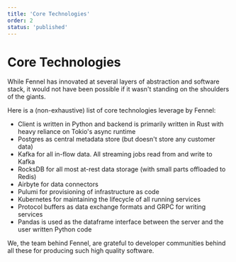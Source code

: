 ```yaml
---
title: 'Core Technologies'
order: 2
status: 'published'
---
```

# Core Technologies

While Fennel has innovated at several layers of abstraction and software
stack, it would not have been possible if it wasn't standing on the 
shoulders of the giants. 

Here is a (non-exhaustive) list of core technologies leverage by Fennel:

* Client is written in Python and backend is primarily written in Rust with 
 heavy reliance on Tokio's async runtime
* Postgres as central metadata store (but doesn't store any customer data)
* Kafka for all in-flow data. All streaming jobs read from and write to Kafka
* RocksDB for all most at-rest data storage (with small parts offloaded to 
 Redis)
* Airbyte for data connectors
* Pulumi for provisioning of infrastructure as code
* Kubernetes for maintaining the lifecycle of all running services
* Protocol buffers as data exchange formats and GRPC for writing services
* Pandas is used as the dataframe interface between the server and the
  user written Python code

We, the team behind Fennel, are grateful to developer communities behind all these
for producing such high quality software.